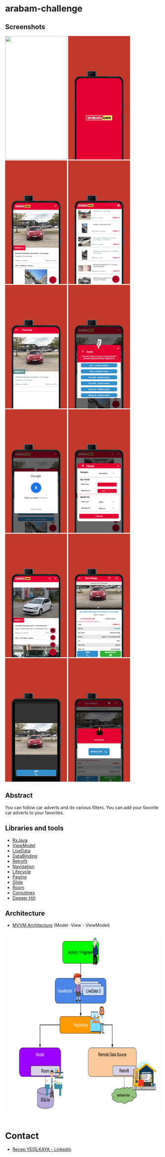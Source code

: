 # arabam-challenge

## Screenshots ##
<img src="/screen/arabam.gif" width="200" height="400" padding="5"/> <img src="/screen/tia5710818647804567863.png" width="200" height="400" padding="5"/>
<img src="/screen/tia2172694223933761720.png" width="200" height="400" padding="5"/> <img src="/screen/tia4927609525320605354.png" width="200" height="400" padding="5"/>
<img src="/screen/tia5671766467343850850.png" width="200" height="400" padding="5"/> <img src="/screen/tia6405234494266525501.png" width="200" height="400" padding="5"/> 
<img src="/screen/tia1231622285040509238.png" width="200" height="400" padding="5"/> <img src="/screen/tia3587831702638459356.png" width="200" height="400" padding="5"/>
<img src="/screen/tia6550829855598627973.png" width="200" height="400" padding="5"/> <img src="/screen/tia1442286092501586593.png" width="200" height="400" padding="5"/>
<img src="/screen/tia6498909981760557007.png" width="200" height="400" padding="5"/> <img src="/screen/tia8460220626948357530.png" width="200" height="400" padding="5"/> 

## Abstract ##

You can follow car adverts and do various filters. You can add your favorite car adverts to your favorites.

## Libraries and tools ##


* [RxJava](https://github.com/ReactiveX/RxJava)
* [ViewModel](https://developer.android.com/topic/libraries/architecture/viewmodel)
* [LiveData](https://developer.android.com/topic/libraries/architecture/livedata)
* [DataBinding](https://developer.android.com/topic/libraries/data-binding)
* [Retrofit](https://square.github.io/retrofit/)
* [Navigation](https://developer.android.com/guide/navigation)
* [Lifecycle](https://developer.android.com/topic/libraries/architecture/lifecycle)
* [Paging](https://developer.android.com/topic/libraries/architecture/paging)
* [Glide](https://github.com/bumptech/glide)
* [Room](https://developer.android.com/jetpack/androidx/releases/room)
* [Coroutines](https://developer.android.com/topic/libraries/architecture/coroutines)
* [Dagger Hilt](https://developer.android.com/training/dependency-injection/hilt-android)

## Architecture ##

* [MVVM Architecture](https://developer.android.com/jetpack/guide) (Model -View - ViewModel)

<img src="/screen/mvvm.png" width="800" height="600" padding="5"/>

# Contact #

* [Recep YEŞİLKAYA - Linkedin](https://www.linkedin.com/in/recep-ye%C5%9Filkaya-59b5ba173/)
